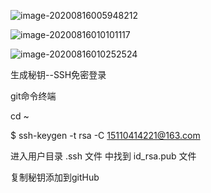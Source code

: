 ![image-20200816005948212](D:\工具\Typora\document\images\git.png)



![image-20200816010101117](D:\工具\Typora\document\images\git库关系.png)



![image-20200816010252524](D:\工具\Typora\document\images\git跨团队协作.png)





生成秘钥--SSH免密登录

git命令终端

cd ~

$ ssh-keygen -t rsa -C 15110414221@163.com

进入用户目录  .ssh 文件 中找到 id_rsa.pub 文件

复制秘钥添加到gitHub